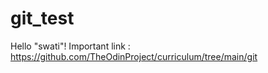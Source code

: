 # git_test
Hello "swati"!
Important link : https://github.com/TheOdinProject/curriculum/tree/main/git
